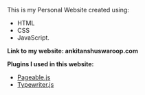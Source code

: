 This is my Personal Website created using:

- HTML
- CSS
- JavaScript.

**Link to my website:  ankitanshuswaroop.com**

**Plugins I used in this website:**

- [Pageable.js](https://github.com/Mobius1/Pageable)
- [Typewriter.js](https://github.com/tameemsafi/typewriterjs)

    
